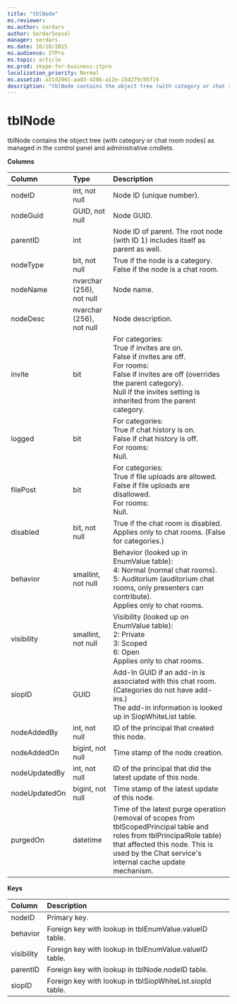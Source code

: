 ```yaml
---
title: "tblNode"
ms.reviewer: 
ms.author: serdars
author: SerdarSoysal
manager: serdars
ms.date: 10/20/2015
ms.audience: ITPro
ms.topic: article
ms.prod: skype-for-business-itpro
localization_priority: Normal
ms.assetid: a31d2961-aa83-4286-a12e-15d279c95f19
description: "tblNode contains the object tree (with category or chat room nodes) as managed in the control panel and administrative cmdlets."
---
```


# tblNode
 
tblNode contains the object tree (with category or chat room nodes) as managed in the control panel and administrative cmdlets.
  
**Columns**

|**Column**|**Type**|**Description**|
|:-----|:-----|:-----|
|nodeID  <br/> |int, not null  <br/> |Node ID (unique number).  <br/> |
|nodeGuid  <br/> |GUID, not null  <br/> |Node GUID.  <br/> |
|parentID  <br/> |int  <br/> |Node ID of parent. The root node (with ID 1) includes itself as parent as well.  <br/> |
|nodeType  <br/> |bit, not null  <br/> |True if the node is a category.  <br/> False if the node is a chat room.  <br/> |
|nodeName  <br/> |nvarchar (256), not null  <br/> |Node name.  <br/> |
|nodeDesc  <br/> |nvarchar (256), not null  <br/> |Node description.  <br/> |
|invite  <br/> |bit  <br/> | For categories: <br/>  True if invites are on. <br/>  False if invites are off. <br/>  For rooms: <br/>  False if invites are off (overrides the parent category). <br/>  Null if the invites setting is inherited from the parent category. <br/> |
|logged  <br/> |bit  <br/> | For categories: <br/>  True if chat history is on. <br/>  False if chat history is off. <br/>  For rooms: <br/>  Null. <br/> |
|filePost  <br/> |bit  <br/> | For categories: <br/>  True if file uploads are allowed. <br/>  False if file uploads are disallowed. <br/>  For rooms: <br/>  Null. <br/> |
|disabled  <br/> |bit, not null  <br/> |True if the chat room is disabled. Applies only to chat rooms. (False for categories.)  <br/> |
|behavior  <br/> |smallint, not null  <br/> | Behavior (looked up in EnumValue table): <br/>  4: Normal (normal chat rooms). <br/>  5: Auditorium (auditorium chat rooms, only presenters can contribute). <br/>  Applies only to chat rooms. <br/> |
|visibility  <br/> |smallint, not null  <br/> | Visibility (looked up on EnumValue table): <br/>  2: Private <br/>  3: Scoped <br/>  6: Open <br/>  Applies only to chat rooms. <br/> |
|siopID  <br/> |GUID  <br/> |Add-In GUID if an add-in is associated with this chat room. (Categories do not have add-ins.)  <br/> The add-in information is looked up in SiopWhiteList table.  <br/> |
|nodeAddedBy  <br/> |int, not null  <br/> |ID of the principal that created this node.  <br/> |
|nodeAddedOn  <br/> |bigint, not null  <br/> |Time stamp of the node creation.  <br/> |
|nodeUpdatedBy  <br/> |int, not null  <br/> |ID of the principal that did the latest update of this node.  <br/> |
|nodeUpdatedOn  <br/> |bigint, not null  <br/> |Time stamp of the latest update of this node.  <br/> |
|purgedOn  <br/> |datetime  <br/> |Time of the latest purge operation (removal of scopes from tblScopedPrincipal table and roles from tblPrincipalRole table) that affected this node. This is used by the Chat service's internal cache update mechanism.  <br/> |
   
**Keys**

|**Column**|**Description**|
|:-----|:-----|
|nodeID  <br/> |Primary key.  <br/> |
|behavior  <br/> |Foreign key with lookup in tblEnumValue.valueID table.  <br/> |
|visibility  <br/> |Foreign key with lookup in tblEnumValue.valueID table.  <br/> |
|parentID  <br/> |Foreign key with lookup in tblNode.nodeID table.  <br/> |
|siopID  <br/> |Foreign key with lookup in tblSiopWhiteList.siopId table.  <br/> |
   


